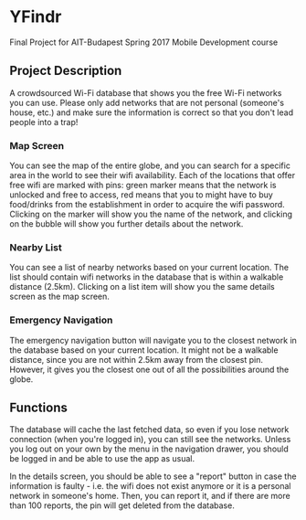 # YFindr
Final Project for AIT-Budapest Spring 2017 Mobile Development course

## Project Description
A crowdsourced Wi-Fi database that shows you the free Wi-Fi networks you can
use. Please only add networks that are not personal (someone's house, etc.) and
make sure the information is correct so that you don't lead people into a trap!

### Map Screen
You can see the map of the entire globe, and you can search for a specific area
in the world to see their wifi availability. Each of the locations that offer
free wifi are marked with pins: green marker means that the network is unlocked
and free to access, red means that you to might have to buy food/drinks from
the establishment in order to acquire the wifi password. Clicking on the marker
will show you the name of the network, and clicking on the bubble will show you
further details about the network.

### Nearby List
You can see a list of nearby networks based on your current location. The list
should contain wifi networks in the database that is within a walkable
distance (2.5km). Clicking on a list item will show you the same details screen
as the map screen.

### Emergency Navigation
The emergency navigation button will navigate you to the closest network in the
database based on your current location. It might not be a walkable distance,
since you are not within 2.5km away from the closest pin. However, it gives you
the closest one out of all the possibilities around the globe.

## Functions
The database will cache the last fetched data, so even if you lose network
connection (when you're logged in), you can still see the networks. Unless you
log out on your own by the menu in the navigation drawer, you should be logged
in and be able to use the app as usual.

In the details screen, you should be able to see a "report" button in case the
information is faulty - i.e. the wifi does not exist anymore or it is a
personal network in someone's home. Then, you can report it, and if there are
more than 100 reports, the pin will get deleted from the database.

